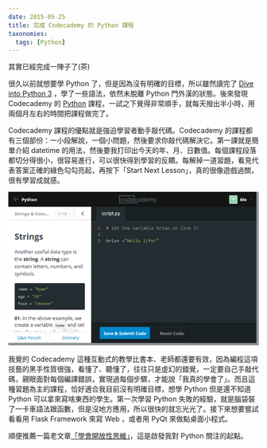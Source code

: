 ```yaml
---
date: 2015-05-25
title: 完成 Codecademy 的 Python 課程
taxonomies:
  tags: [Python]
---
```


其實已經完成一陣子了(茶)

很久以前就想要學 Python 了，但是因為沒有明確的目標，所以雖然讀完了 [Dive into Python 3][1] ，學了一些語法，依然未脫離 Python 門外漢的狀態。後來發現 Codecademy 的 [Python][2] 課程，一試之下覺得非常順手，就每天撥出半小時，用兩個月左右的時間把課程做完了。

Codecademy 課程的優點就是強迫學習者動手敲代碼。Codecademy 的課程都有三個部份：一小段解說，一個小問題，然後要求你敲代碼解決它。第一課就是簡單介紹 datetime 的用法，然後要我打印出今天的年、月、日數值。每個課程段落都切分得很小，很容易進行，可以很快得到學習的反饋。每解掉一道習題，看見代表答案正確的綠色勾勾亮起，再按下「Start Next Lesson」，真的很像遊戲過關，很有學習成就感。

![Codecademy.png](/img/Codecademy.png)

我覺的 Codecademy 這種互動式的教學比書本、老師都還要有效，因為編程這項技藝的黑手性質很強，看懂了、聽懂了，往往只是虛幻的錯覺，一定要自己手敲代碼，親眼面對每個編譯錯誤，實現過每個步驟，才能說「我真的學會了」。而且這種習題為主的課程，恰好適合我目前沒有明確目標，想學 Python 但是還不知道 Python 可以拿來寫啥東西的學生。第一次學習 Python 失敗的經驗，就是腦袋裝了一卡車語法跟函數，但是沒地方應用，所以很快的就忘光光了。接下來想要嘗試看看用 Flask Framework 來寫 Web ，或者用 PyQt 來做點桌面小程式。

順便推薦一篇老文章[「學會開放性思維」][0]，這是啟發我對 Python 關注的起點。

[0]: https://www.evernote.com/shard/s15/sh/75622311-fa01-4184-8bd1-21a01216b5d9/173cc5bf2b21effd4906fdcd048d7646
[1]: http://www.diveintopython3.net/
[2]: http://www.codecademy.com/en/tracks/python
